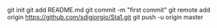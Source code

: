 git init
git add README.md
git commit -m "first commit"
git remote add origin https://github.com/sdigiorgio/Sta1.git
git push -u origin master
